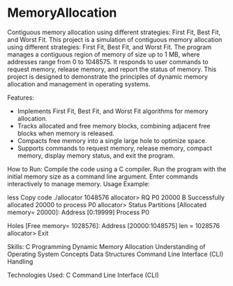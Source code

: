 # MemoryAllocation
Contiguous memory allocation using different strategies: First Fit, Best Fit, and Worst Fit.
This project is a simulation of contiguous memory allocation using different strategies: First Fit, Best Fit, and Worst Fit. The program manages a contiguous region of memory of size up to 1 MB, where addresses range from 0 to 1048575. It responds to user commands to request memory, release memory, and report the status of memory. This project is designed to demonstrate the principles of dynamic memory allocation and management in operating systems.

Features:
- Implements First Fit, Best Fit, and Worst Fit algorithms for memory allocation.
- Tracks allocated and free memory blocks, combining adjacent free blocks when memory is released.
- Compacts free memory into a single large hole to optimize space.
- Supports commands to request memory, release memory, compact memory, display memory status, and exit the program.

How to Run:
Compile the code using a C compiler.
Run the program with the initial memory size as a command line argument.
Enter commands interactively to manage memory.
Usage Example:

less
Copy code
./allocator 1048576
allocator> RQ P0 20000 B
Successfully allocated 20000 to process P0
allocator> Status
Partitions [Allocated memory= 20000]:
Address [0:19999] Process P0

Holes [Free memory= 1028576]:
Address [20000:1048575] len = 1028576
allocator> Exit

Skills:
C Programming
Dynamic Memory Allocation
Understanding of Operating System Concepts
Data Structures 
Command Line Interface (CLI) Handling

Technologies Used:
C
Command Line Interface (CLI)
